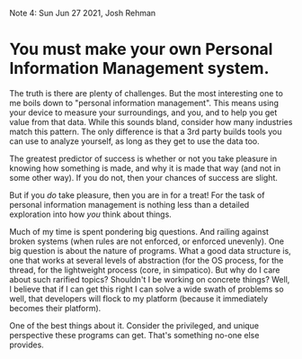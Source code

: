 Note 4: Sun Jun 27 2021, Josh Rehman

# You must make your own Personal Information Management system.

The truth is there are plenty of challenges. But the most interesting one to me boils down to "personal information management". This means using your device to measure your surroundings, and you, and to help you get value from that data. While this sounds bland, consider how many  industries match this pattern. The only difference is that a 3rd party builds tools you can use to analyze yourself, as long as they get to use the data too.

The greatest predictor of success is whether or not you take pleasure in knowing how something is made, and why it is made that way (and not in some other way). If you do not, then your chances of success are slight.

But if you *do* take pleasure, then you are in for a treat! For the task of personal information management is nothing less than a detailed exploration into how *you* think about things.

Much of my time is spent pondering big questions. And railing against broken systems (when rules are not enforced, or enforced unevenly). One big question is about the nature of programs. What a good data structure is, one that works at several levels of abstraction (for the OS process, for the thread, for the lightweight process (core, in simpatico). But why do I care about such rarified topics? Shouldn't I be working on concrete things? Well, I believe that if I can get this right I can solve a wide swath of problems so well, that developers will flock to my platform (because it immediately becomes their platform).

One of the best things about it. Consider the privileged, and unique perspective these programs can get. That's something no-one else provides.
